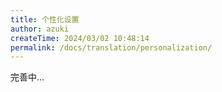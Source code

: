 ```yaml
---
title: 个性化设置
author: azuki
createTime: 2024/03/02 10:48:14
permalink: /docs/translation/personalization/
---
```


完善中...